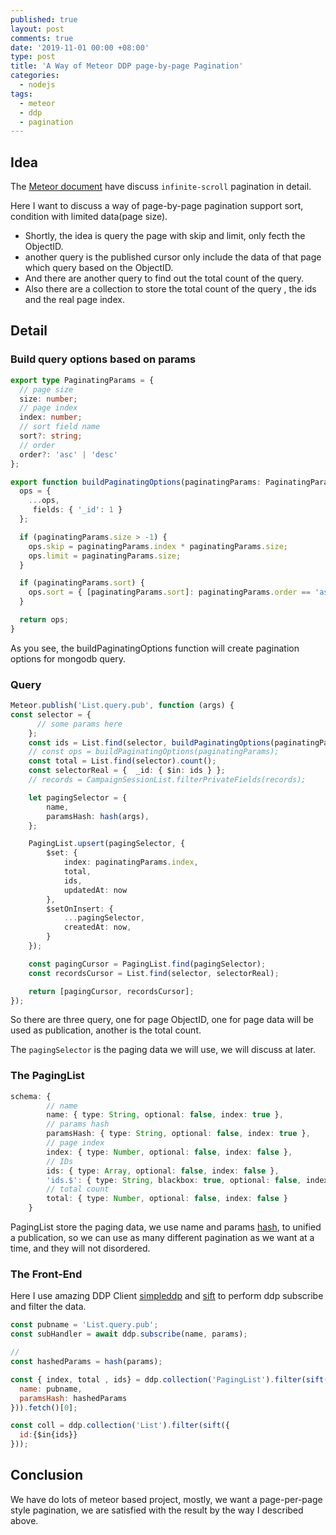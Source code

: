 ```yaml
---
published: true
layout: post
comments: true
date: '2019-11-01 00:00 +08:00'
type: post
title: 'A Way of Meteor DDP page-by-page Pagination'
categories:
  - nodejs
tags:
  - meteor
  - ddp
  - pagination
---
```

## Idea
The [Meteor document](https://guide.meteor.com/data-loading.html#pagination) have discuss `infinite-scroll` pagination in detail.

Here I want to discuss a way of page-by-page pagination support sort, condition with limited data(page size).

- Shortly, the idea is query the page with skip and limit, only fecth the ObjectID.
- another query is the published cursor only include the data of that page which query based on the ObjectID. 
- And there are another query to find out the total count of the query.
- Also there are a collection to store the total count of the query , the ids and the real page index.

## Detail

### Build query options based on params
```typescript
export type PaginatingParams = {
  // page size
  size: number;
  // page index
  index: number;
  // sort field name
  sort?: string;
  // order
  order?: 'asc' | 'desc'
};

export function buildPaginatingOptions(paginatingParams: PaginatingParams, ops: any = {}) {
  ops = {
    ...ops,
     fields: { '_id': 1 }
  };

  if (paginatingParams.size > -1) {
    ops.skip = paginatingParams.index * paginatingParams.size;
    ops.limit = paginatingParams.size;
  }

  if (paginatingParams.sort) {
    ops.sort = { [paginatingParams.sort]: paginatingParams.order == 'asc' ? 1 : -1 }
  }

  return ops;
}
```
As you see, the buildPaginatingOptions function will create pagination options for mongodb query.

### Query
```typescript
Meteor.publish('List.query.pub', function (args) {
const selector = {
      // some params here
    };
    const ids = List.find(selector, buildPaginatingOptions(paginatingParams)).fetch().map(r => r._id.toString());
    // const ops = buildPaginatingOptions(paginatingParams);
    const total = List.find(selector).count();
    const selectorReal = {  _id: { $in: ids } };
    // records = CampaignSessionList.filterPrivateFields(records);

    let pagingSelector = {
        name,
        paramsHash: hash(args),
    };

    PagingList.upsert(pagingSelector, {
        $set: {
            index: paginatingParams.index,
            total,
            ids,
            updatedAt: now
        },
        $setOnInsert: {
            ...pagingSelector,
            createdAt: now,
        }
    });

    const pagingCursor = PagingList.find(pagingSelector);
    const recordsCursor = List.find(selector, selectorReal);

    return [pagingCursor, recordsCursor];
});
```
So there are three query, one for page ObjectID, one for page data will be used as publication, another is the total count.

The `pagingSelector` is the paging data we will use, we will discuss at later.

### The PagingList

```typescript
schema: {        
        // name
        name: { type: String, optional: false, index: true },
        // params hash
        paramsHash: { type: String, optional: false, index: true },
        // page index
        index: { type: Number, optional: false, index: false },
        // IDs
        ids: { type: Array, optional: false, index: false },
        'ids.$': { type: String, blackbox: true, optional: false, index: false },
        // total count
        total: { type: Number, optional: false, index: false }
    }
```
PagingList store the paging data, we use name and params [hash](https://github.com/puleos/object-hash), to unified a publication, so we can use as many different pagination as we want at a time, and they will not disordered.

### The Front-End
Here I use amazing DDP Client [simpleddp](https://github.com/Gregivy/simpleddp) and [sift](https://github.com/crcn/sift.js) to perform ddp subscribe and filter the data.

```javascript
const pubname = 'List.query.pub';
const subHandler = await ddp.subscribe(name, params);

//
const hashedParams = hash(params);

const { index, total , ids} = ddp.collection('PagingList').filter(sift({
  name: pubname,
  paramsHash: hashedParams
})).fetch()[0];

const coll = ddp.collection('List').filter(sift({
  id:{$in{ids}}
}));

```

## Conclusion

We have do lots of meteor based project, mostly, we want a page-per-page style pagination, we are satisfied with the result by the way I described above.